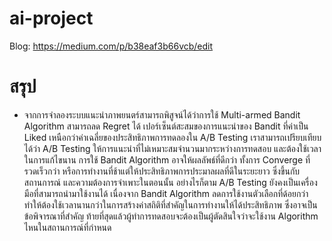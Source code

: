 # ai-project
Blog: https://medium.com/p/b38eaf3b66vcb/edit

# สรุป
* จากการจำลองระบบแนะนำภาพยนตร์สามารถพิสูจน์ได้ว่าการใช้ Multi-armed Bandit Algorithm สามารถลด Regret ได้ เปอร์เซ็นต์สะสมของการแนะนำของ Bandit ที่ค่าเป็น Liked เหนือกว่าค่าเฉลี่ยของประสิทธิภาพการทดลองใน A/B Testing เราสามารถเปรียบเทียบได้ว่า A/B Testing ให้การแนะนำที่ไม่เหมาะสมจำนวนมากระหว่างการทดสอบ และต้องใช้เวลาในการแก้ไขนาน
การใช้ Bandit Algorithm อาจให้ผลลัพธ์ที่ดีกว่า ทั้งการ Converge ที่รวดเร็วกว่า หรือการทำงานที่ช้าแต่ให้ประสิทธิภาพการประมาลผลที่ดีในระยะยาว ซึ่งขึ้นกับสถานการณ์ และความต้องการจำเพาะในตอนนั้น อย่างไรก็ตาม A/B Testing ยังคงเป็นเครื่องมือที่สามารถนำมาใช้งานได้ เนื่องจาก Bandit Algorithm ลดการใช้งานตัวเลือกที่ด้อยกว่า ทำให้ต้องใช้เวลานานกว่าในการสร้างค่าสถิติที่สำคัญในการทำงานให้ได้ประสิทธิภาพ ซึ่งอาจเป็นข้อพิจารณาที่สำคัญ ท้ายที่สุดแล้วผู้ทำการทดสอบจะต้องเป็นผู้ตัดสินใจว่าจะใช้งาน Algorithm ไหนในสถานการณ์ที่กำหนด
